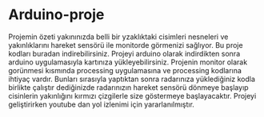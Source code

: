 # Arduino-proje
Projemin özeti yakınınızda belli bir yzaklıktaki cisimleri nesneleri ve yakınlıklarını hareket sensörü ile monitorde görmenizi sağlıyor. 
Bu proje kodları buradan indirebilirsiniz.
Projeyi arduino olarak indirdikten sonra arduino uygulamasıyla kartınıza yükleyebilirsiniz. 
Projenin monitor olarak gorünmesi kısmında processing uygulamasına ve processing kodlarına ihtiyaç vardır.
Bunları sırasıyla yaptıktan sonra radarınıza yüklediğiniz kodla birlikte çalıştır dediğinizde radarınızın hareket sensörü dönmeye başlayıp cisinlerin yakınlığını kırmızı çizgilerle size göstermeye başlayacaktır. 
Projeyi geliştirirken youtube dan yol izlenimi için yararlanılmıştır.

